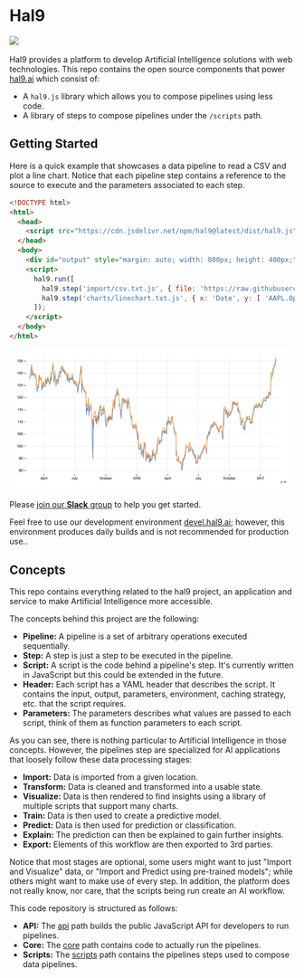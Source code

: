 
# Hal9

[<img src="https://img.shields.io/badge/slack-@hal9ai/hal9ai-yellow.svg?logo=slack">](https://join.slack.com/t/hal9workspace/shared_invite/zt-xuowx9dw-r3Nr6UuVkSbHVaDS0HhUHA) 

Hal9 provides a platform to develop Artificial Intelligence solutions with web technologies. This repo contains the open source components that power [hal9.ai](https://hal9.ai) which consist of:

- A `hal9.js` library which allows you to compose pipelines using less code.
- A library of steps to compose pipelines under the `/scripts` path.

## Getting Started

Here is a quick example that showcases a data pipeline to read a CSV and plot a line chart. Notice that each pipeline step contains a reference to the source to execute and the parameters associated to each step.

```html
<!DOCTYPE html>
<html>
  <head>
    <script src="https://cdn.jsdelivr.net/npm/hal9@latest/dist/hal9.js"></script> 
  </head>
  <body>
    <div id="output" style="margin: auto; width: 800px; height: 400px;"></div>
    <script>
      hal9.run([
        hal9.step('import/csv.txt.js', { file: 'https://raw.githubusercontent.com/plotly/datasets/master/finance-charts-apple.csv' }),
        hal9.step('charts/linechart.txt.js', { x: 'Date', y: [ 'AAPL.Open', 'AAPL.High' ] }, 'output')
      ]);
    </script>
  </body>
</html>
```

![](examples/csvplot.png)

Please [join our **Slack** group](https://join.slack.com/t/hal9workspace/shared_invite/zt-xuowx9dw-r3Nr6UuVkSbHVaDS0HhUHA) to help you get started.

Feel free to use our development environment [devel.hal9.ai](https://devel.hal9.ai); however, this environment produces daily builds and is not recommended for production use..

## Concepts

This repo contains everything related to the hal9 project, an application and service to make Artificial Intelligence more accessible.

The concepts behind this project are the following:
- **Pipeline:** A pipeline is a set of arbitrary operations executed sequentially.
- **Step:** A step is just a step to be executed in the pipeline.
- **Script:** A script is the code behind a pipeline's step. It's currently written in JavaScript but this could be extended in the future.
- **Header:** Each script has a YAML header that describes the script. It contains the input, output, parameters, environment, caching strategy, etc. that the script requires.
- **Parameters:** The parameters describes what values are passed to each script, think of them as function parameters to each script.

As you can see, there is nothing particular to Artificial Intelligence in those concepts. However, the pipelines step are specialized for AI applications that loosely follow these data processing stages:
- **Import:** Data is imported from a given location.
- **Transform:** Data is cleaned and transformed into a usable state.
- **Visualize:** Data is then rendered to find insights using a library of multiple scripts that support many charts.
- **Train:** Data is then used to create a predictive model.
- **Predict:** Data is then used for prediction or classification.
- **Explain:** The prediction can then be explained to gain further insights.
- **Export:** Elements of this workflow are then exported to 3rd parties.

Notice that most stages are optional, some users might want to just "Import and Visualize" data, or "Import and Predict using pre-trained models"; while others might want to make use of every step. In addition, the platform does not really know, nor care, that the scripts being run create an AI workflow.

This code repository is structured as follows:
- **API:** The [api](api/) path builds the public JavaScript API for developers to run pipelines.
- **Core:** The [core](core) path contains code to actually run the pipelines.
- **Scripts:** The [scripts](scripts/) path contains the pipelines steps used to compose data pipelines.
